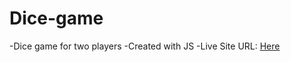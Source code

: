 # Dice-game
-Dice game for two players
-Created with JS
-Live Site URL: [Here]([https://stano153.github.io/Add-to-cart-2.0/](https://stano153.github.io/Dice-game/))
